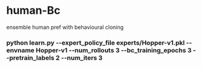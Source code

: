 # human-Bc
ensemble human pref with behavioural cloning
### python learn.py --expert_policy_file experts/Hopper-v1.pkl --envname Hopper-v1 --num_rollouts 3 --bc_training_epochs 3 --pretrain_labels 2 --num_iters 3
